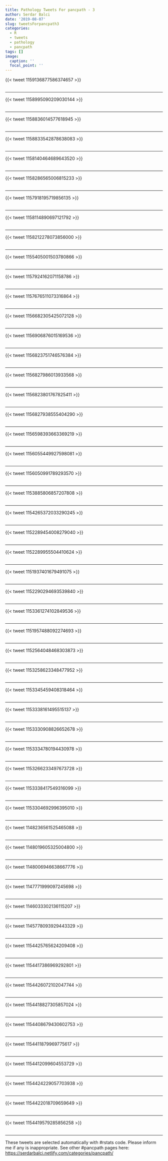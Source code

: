```yaml
---
title: Pathology Tweets For pancpath - 3
author: Serdar Balci
date: '2019-08-07'
slug: tweetsForpancpath3
categories:
  - R
  - tweets
  - pathology
  - pancpath
tags: []
image:
  caption: ''
  focal_point: ''
---
```



{{< tweet 1159136877586374657 >}}
<br>
<br>
<hr>
{{< tweet 1158995090209030144 >}}
<br>
<br>
<hr>
{{< tweet 1158836014577618945 >}}
<br>
<br>
<hr>
{{< tweet 1158833542878638083 >}}
<br>
<br>
<hr>
{{< tweet 1158140464689643520 >}}
<br>
<br>
<hr>
{{< tweet 1158286565006815233 >}}
<br>
<br>
<hr>
{{< tweet 1157918195719856135 >}}
<br>
<br>
<hr>
{{< tweet 1158114890697121792 >}}
<br>
<br>
<hr>
{{< tweet 1158212278073856000 >}}
<br>
<br>
<hr>
{{< tweet 1155405001503780866 >}}
<br>
<br>
<hr>
{{< tweet 1157924162071158786 >}}
<br>
<br>
<hr>
{{< tweet 1157676511073316864 >}}
<br>
<br>
<hr>
{{< tweet 1156682305425072128 >}}
<br>
<br>
<hr>
{{< tweet 1156906876015169536 >}}
<br>
<br>
<hr>
{{< tweet 1156823751746576384 >}}
<br>
<br>
<hr>
{{< tweet 1156827986013933568 >}}
<br>
<br>
<hr>
{{< tweet 1156823801767825411 >}}
<br>
<br>
<hr>
{{< tweet 1156827938555404290 >}}
<br>
<br>
<hr>
{{< tweet 1156598393663369219 >}}
<br>
<br>
<hr>
{{< tweet 1156055449927598081 >}}
<br>
<br>
<hr>
{{< tweet 1156050991789293570 >}}
<br>
<br>
<hr>
{{< tweet 1153885806857207808 >}}
<br>
<br>
<hr>
{{< tweet 1154265372033290245 >}}
<br>
<br>
<hr>
{{< tweet 1152289454008279040 >}}
<br>
<br>
<hr>
{{< tweet 1152289955504410624 >}}
<br>
<br>
<hr>
{{< tweet 1151937401679491075 >}}
<br>
<br>
<hr>
{{< tweet 1152290294693539840 >}}
<br>
<br>
<hr>
{{< tweet 1153361274102849536 >}}
<br>
<br>
<hr>
{{< tweet 1151957488092274693 >}}
<br>
<br>
<hr>
{{< tweet 1152564048468303873 >}}
<br>
<br>
<hr>
{{< tweet 1153258623348477952 >}}
<br>
<br>
<hr>
{{< tweet 1153345459408318464 >}}
<br>
<br>
<hr>
{{< tweet 1153338161495515137 >}}
<br>
<br>
<hr>
{{< tweet 1153330908826652678 >}}
<br>
<br>
<hr>
{{< tweet 1153334780194430978 >}}
<br>
<br>
<hr>
{{< tweet 1153266233497673728 >}}
<br>
<br>
<hr>
{{< tweet 1153338417549316099 >}}
<br>
<br>
<hr>
{{< tweet 1153304692996395010 >}}
<br>
<br>
<hr>
{{< tweet 1148236561525465088 >}}
<br>
<br>
<hr>
{{< tweet 1148019605325004800 >}}
<br>
<br>
<hr>
{{< tweet 1148006946638667776 >}}
<br>
<br>
<hr>
{{< tweet 1147771999097245698 >}}
<br>
<br>
<hr>
{{< tweet 1146033302136115207 >}}
<br>
<br>
<hr>
{{< tweet 1145778093929443329 >}}
<br>
<br>
<hr>
{{< tweet 1154425765624209408 >}}
<br>
<br>
<hr>
{{< tweet 1154417386969292801 >}}
<br>
<br>
<hr>
{{< tweet 1154426072102047744 >}}
<br>
<br>
<hr>
{{< tweet 1154418827305857024 >}}
<br>
<br>
<hr>
{{< tweet 1154408679430602753 >}}
<br>
<br>
<hr>
{{< tweet 1154411879969775617 >}}
<br>
<br>
<hr>
{{< tweet 1154412099604553729 >}}
<br>
<br>
<hr>
{{< tweet 1154424229057703938 >}}
<br>
<br>
<hr>
{{< tweet 1154422018709659649 >}}
<br>
<br>
<hr>
{{< tweet 1154419579285856258 >}}
<br>
<br>
<hr>


These tweets are selected automatically with #rstats code. Please inform me if any is inappropriate.
See other #pancpath pages here: https://serdarbalci.netlify.com/categories/pancpath/
